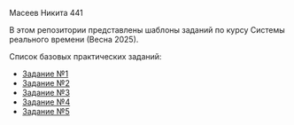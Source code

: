 Масеев Никита 441

В этом репозитории представлены шаблоны заданий по курсу Системы реального времени (Весна 2025).

Список базовых практических заданий:
* [Задание №1](/tasks/task01/task01.md)
* [Задание №2](/tasks/task02/task02.md)
* [Задание №3](/tasks/task03/task03.md)
* [Задание №4](/tasks/task04/task04.md)
* [Задание №5](/tasks/task05/task05.md)
